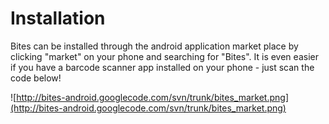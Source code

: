 # Installation #
Bites can be installed through the android application market place by clicking "market" on your phone and searching for "Bites". It is even easier if you have a barcode scanner app installed on your phone - just scan the code below!

![http://bites-android.googlecode.com/svn/trunk/bites_market.png](http://bites-android.googlecode.com/svn/trunk/bites_market.png)